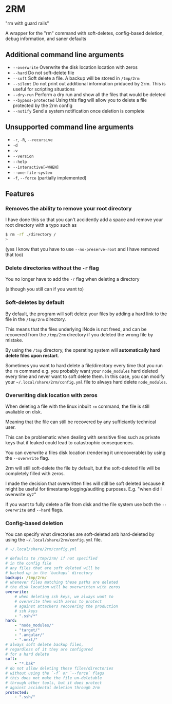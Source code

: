 # 2RM

"rm with guard rails"

A wrapper for the "rm" command with soft-deletes, config-based deletion, debug information, and saner defaults

## Additional command line arguments

- `--overwrite` Overwrite the disk location location with zeros
- `--hard` Do not soft-delete file
- `--soft` Soft delete a file. A backup will be stored in `/tmp/2rm`
- `--silent` Do not print out additional information priduced by 2rm. This is useful for scripting situations
- `--dry-run` Perform a dry run and show all the files that would be deleted
- `--bypass-protected` Using this flag will allow you to delete a file protected by the 2rm config
- `--notify` Send a system notification once deletion is complete

## Unsupported command line arguments

- `-r`, `-R`, `--recursive`
- `-d`
- `-v`
- `--version`
- `--help`
- `--interactive[=WHEN]`
- `--one-file-system`
- `-f`, `--force` (partially implemented)

## Features

### Removes the ability to remove your root directory

I have done this so that you can't accidently add a space and remove your root directory with a typo such as

```sh
$ rm -rf ./directory /
>
```

(yes I know that you have to use `--no-preserve-root` and I have removed that too)

### Delete directories without the `-r` flag

You no longer have to add the `-r` flag when deleting a directory

(although you still can if you want to)

### Soft-deletes by default

By default, the program will soft delete your files by adding a hard link to the file in the `/tmp/2rm` directory.

This means that the files underlying INode is not freed, and can be recovered from the `/tmp/2rm` directory if you deleted the wrong file by mistake.

By using the `/tmp` directory, the operating system will **automatically hard delete files upon restart**.

Sometimes you want to hard delete a file/directory every time that you run the `rm` command e.g. you probably want your `node_modules` hard deleted every time and never want to soft delete them.
In this case, you can modify your `~/.local/share/2rm/config.yml` file to always hard delete `node_modules`.

### Overwriting disk location with zeros

When deleting a file with the linux inbuilt `rm` command, the file is still avaliable on disk.

Meaning that the file can still be recovered by any sufficiantly technical user.

This can be problematic when dealing with sensitive files such as private keys that if leaked could lead to catastrophic consequences.

You can overwrite a files disk location (rendering it unrecoverable) by using the `--overwrite` flag.

2rm will still soft-delete the file by default, but the soft-deleted file will be completely filled with zeros.

I made the decision that overwritten files will still be soft deleted because it might be useful for timestamp logging/auditing purposes.
E.g. "when did I overwrite xyz"

If you want to fully delete a file from disk and the file system use both the `--overwrite` and `--hard` flags.

### Config-based deletion

You can specify what directories are soft-deleted anb hard-deleted by using the `~/.local/share/2rm/config.yml` file.

```yml
# ~/.local/share/2rm/config.yml

# defaults to /tmp/2rm/ if not specified
# in the config file
# any files that are soft deleted will be
# backed up in the `backups` directory
backups: /tmp/2rm/
# whenever files matching these paths are deleted
# the disk location will be overwritten with zeros
overwrite:
    # when deleting ssh keys, we always want to 
    # overwrite them with zeros to protect
    # against attackers recovering the production
    # ssh keys
    - ".ssh/*"
hard:
    - "node_modules/"
    - "target/"
    - ".angular/"
    - ".next/"
# always soft delete backup files, 
# regardless of it they are configured
# for a hard delete
soft:
    - "*.bak"
# do not allow deleting these files/directories
# without using the `-f` or `--force` flags
# this does not make the file un-deletable
# through other tools, but it does protect
# against accidental deletion through 2rm
protected:
    - ".ssh/"
```
